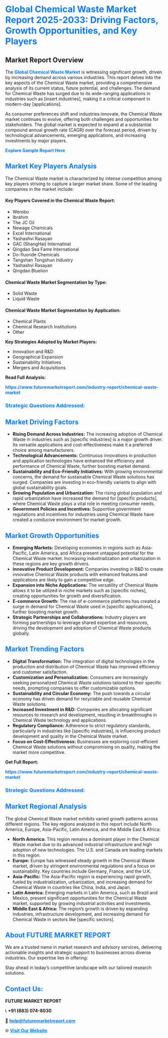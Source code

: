 <h1 style="color: #007BFF;">Global Chemical Waste Market Report 2025-2033: Driving Factors, Growth Opportunities, and Key Players</h1>

<section id="overview">
<h2>Market Report Overview</h2>
<p>The <a href="https://www.futuremarketreport.com/industry-report/chemical-waste-market" style="color: #007BFF; text-decoration: none;"><strong>Global Chemical Waste Market</strong></a> is witnessing significant growth, driven by increasing demand across various industries. This report delves into the key aspects of the Chemical Waste market, providing a comprehensive analysis of its current status, future potential, and challenges. The demand for Chemical Waste has surged due to its wide-ranging applications in industries such as [insert industries], making it a critical component in modern-day [applications].</p>
<p>As consumer preferences shift and industries innovate, the Chemical Waste market continues to evolve, offering both challenges and opportunities for stakeholders. The global market is expected to expand at a substantial compound annual growth rate (CAGR) over the forecast period, driven by technological advancements, emerging applications, and increasing investments by major players.</p>
</section>

<section id="overview">
<p><a href="https://www.futuremarketreport.com/request-sample/reportId=92761" style="color: #007BFF; text-decoration: none;"><strong>Explore Sample Report Here</strong></a></p>
</section>

<section id="key-players">
<h2 style="color: #007BFF;">Market Key Players Analysis</h2>
<p>The Chemical Waste market is characterized by intense competition among key players striving to capture a larger market share. Some of the leading companies in the market include:</p>
<h4>Key Players Covered in the Chemical Waste Report:</h4>
<ul><li>Werobo</li><li>Ibrahim</li><li>The JC Oil</li><li>Newage Chemicals</li><li>Excel International</li><li>Yashashvi Rasayan</li><li>GAC (ShangHai) Internatinal</li><li>Qingdao Sea Fame International</li><li>Do-fluoride Chemicals</li><li>Tangshan Tongshun Industry</li><li>Yashashvi Rasayan</li><li>Qingdao Bluelion</li></ul>
<h4>Chemical Waste Market Segmentation by Type:</h4>
<ul><li>Solid Waste</li><li>Liquid Waste</li></ul>

<h4>Chemical Waste Market Segmentation by Application:</h4>
<ul><li>Chemical Plants</li><li>Chemical Research Institutions</li><li>Other</li></ul>
<p><strong>Key Strategies Adopted by Market Players:</strong></p>
<ul>
<li>Innovation and R&D</li>
<li>Geographical Expansion</li>
<li>Sustainability Initiatives</li>
<li>Mergers and Acquisitions</li>
</ul>
</section>

<section>
<p><strong>Read Full Analysis: </strong></p><a href="https://www.futuremarketreport.com/industry-report/chemical-waste-market" style="color: #007BFF; text-decoration: none;"><strong>https://www.futuremarketreport.com/industry-report/chemical-waste-market</strong></a>
<h3 style="color: #007BFF;">Strategic Questions Addressed:</h3>
</section>

<section id="driving-factors">
<h2 style="color: #007BFF;">Market Driving Factors</h2>
<ul>
<li><strong>Rising Demand Across Industries:</strong> The increasing adoption of Chemical Waste in industries such as [specific industries] is a major growth driver. Its versatile applications and cost-effectiveness make it a preferred choice among manufacturers.</li>
<li><strong>Technological Advancements:</strong> Continuous innovations in production and application technologies have enhanced the efficiency and performance of Chemical Waste, further boosting market demand.</li>
<li><strong>Sustainability and Eco-Friendly Initiatives:</strong> With growing environmental concerns, the demand for sustainable Chemical Waste solutions has surged. Companies are investing in eco-friendly variants to align with global sustainability goals.</li>
<li><strong>Growing Population and Urbanization:</strong> The rising global population and rapid urbanization have increased the demand for [specific products], where Chemical Waste plays a vital role in meeting consumer needs.</li>
<li><strong>Government Policies and Incentives:</strong> Supportive government regulations and incentives for industries using Chemical Waste have created a conducive environment for market growth.</li>
</ul>
</section>

<section id="growth-opportunities">
<h2 style="color: #007BFF;">Market Growth Opportunities</h2>
<ul>
<li><strong>Emerging Markets:</strong> Developing economies in regions such as Asia-Pacific, Latin America, and Africa present untapped potential for the Chemical Waste market. Increasing industrialization and urbanization in these regions are key growth drivers.</li>
<li><strong>Innovative Product Development:</strong> Companies investing in R&D to create innovative Chemical Waste products with enhanced features and applications are likely to gain a competitive edge.</li>
<li><strong>Expansion into Niche Applications:</strong> The versatility of Chemical Waste allows it to be utilized in niche markets such as [specific niches], creating opportunities for growth and diversification.</li>
<li><strong>E-commerce Growth:</strong> The rise of e-commerce platforms has created a surge in demand for Chemical Waste used in [specific applications], further boosting market growth.</li>
<li><strong>Strategic Partnerships and Collaborations:</strong> Industry players are forming partnerships to leverage shared expertise and resources, driving the development and adoption of Chemical Waste products globally.</li>
</ul>
</section>

<section id="trending-factors">
<h2 style="color: #007BFF;">Market Trending Factors</h2>
<ul>
<li><strong>Digital Transformation:</strong> The integration of digital technologies in the production and distribution of Chemical Waste has improved efficiency and customer satisfaction.</li>
<li><strong>Customization and Personalization:</strong> Consumers are increasingly seeking personalized Chemical Waste solutions tailored to their specific needs, prompting companies to offer customizable options.</li>
<li><strong>Sustainability and Circular Economy:</strong> The push towards a circular economy has driven demand for recyclable and reusable Chemical Waste solutions.</li>
<li><strong>Increased Investment in R&D:</strong> Companies are allocating significant resources to research and development, resulting in breakthroughs in Chemical Waste technology and applications.</li>
<li><strong>Regulatory Compliance:</strong> Adherence to strict regulatory standards, particularly in industries like [specific industries], is influencing product development and quality in the Chemical Waste market.</li>
<li><strong>Focus on Cost-Effectiveness:</strong> Businesses are exploring cost-efficient Chemical Waste solutions without compromising on quality, making the market more competitive.</li>
</ul>
</section>

<section>
<p><strong>Get Full Report: </strong></p><a href="https://www.futuremarketreport.com/industry-report/chemical-waste-market" style="color: #007BFF; text-decoration: none;"><strong>https://www.futuremarketreport.com/industry-report/chemical-waste-market</strong></a>
<h3 style="color: #007BFF;">Strategic Questions Addressed:</h3>
</section>


<section id="regional-analysis">
<h2 style="color: #007BFF;">Market Regional Analysis</h2>
<p>The global Chemical Waste market exhibits varied growth patterns across different regions. The key regions analyzed in this report include North America, Europe, Asia-Pacific, Latin America, and the Middle East & Africa:</p>
<ul>
<li><strong>North America:</strong> This region remains a dominant player in the Chemical Waste market due to its advanced industrial infrastructure and high adoption of new technologies. The U.S. and Canada are leading markets in this region.</li>
<li><strong>Europe:</strong> Europe has witnessed steady growth in the Chemical Waste market, driven by stringent environmental regulations and a focus on sustainability. Key countries include Germany, France, and the U.K.</li>
<li><strong>Asia-Pacific:</strong> The Asia-Pacific region is experiencing rapid growth, fueled by industrialization, urbanization, and increasing demand for Chemical Waste in countries like China, India, and Japan.</li>
<li><strong>Latin America:</strong> Emerging markets in Latin America, such as Brazil and Mexico, present significant opportunities for the Chemical Waste market, supported by growing industrial activities and investments.</li>
<li><strong>Middle East & Africa:</strong> The region’s growth is driven by expanding industries, infrastructure development, and increasing demand for Chemical Waste in sectors like [specific sectors].</li>
</ul>
</section>

<footer>
<h2 style="color: #007BFF;">About FUTURE MARKET REPORT</h2>
<p>We are a trusted name in market research and advisory services, delivering actionable insights and strategic support to businesses across diverse industries. Our expertise lies in offering:</p>

<p>Stay ahead in today’s competitive landscape with our tailored research solutions.</p>

<h2 style="color: #007BFF;">Contact Us:</h2>
<p><strong>FUTURE MARKET REPORT</strong></p>
<p>📞 <strong>+91 (883) 074-8030</strong></p>
<p>📧 <strong><a href="mailto:help@futuremarketreport.com" style="color: #007BFF;">help@futuremarketreport.com</a></strong></p>
<p>🌐 <strong><a href="https://www.futuremarketreport.com/" style="color: #007BFF;">Visit Our Website</a></strong></p>
</footer>